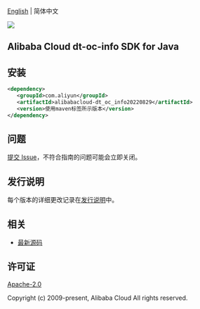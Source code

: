 [English](README.md) | 简体中文

![](https://aliyunsdk-pages.alicdn.com/icons/AlibabaCloud.svg)

## Alibaba Cloud dt-oc-info SDK for Java

## 安装

```xml
<dependency>
   <groupId>com.aliyun</groupId>
   <artifactId>alibabacloud-dt_oc_info20220829</artifactId>
   <version>使用maven标签所示版本</version>
</dependency>
```

## 问题

[提交 Issue](https://github.com/aliyun/alibabacloud-java-async-sdk/issues/new)，不符合指南的问题可能会立即关闭。

## 发行说明

每个版本的详细更改记录在[发行说明](./ChangeLog.txt)中。

## 相关

- [最新源码](https://github.com/aliyun/alibabacloud-async-java-sdk/)

## 许可证

[Apache-2.0](http://www.apache.org/licenses/LICENSE-2.0)

Copyright (c) 2009-present, Alibaba Cloud All rights reserved.
